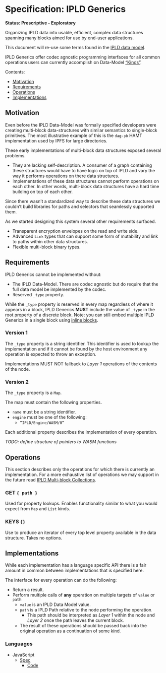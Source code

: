 # Specification: IPLD Generics

**Status: Prescriptive - Exploratory**

Organizing IPLD data into usable, efficient, complex data structures spanning many blocks aimed for use by end-user applications.

This document will re-use some terms found in the [IPLD data model](/IPLD-Data-Model-v1.md). 

IPLD Generics offer codec agnostic programming interfaces for all common operations users can currently accomplish on Data-Model [“Kinds”]().

Contents:

  * [Motivation](#motivation)
  * [Requirements](#requirements)
  * [Operations](#operations)
  * [Implementations](#implementations)

## Motivation

Even before the IPLD Data-Model was formally specified developers were creating multi-block data-structures with similar semantics to single-block primitives. The most illustrative example of this is the `dag-pb` HAMT implementation used by IPFS for large directories.

These early implementations of multi-block data structures exposed several problems.

  * They are lacking self-description. A consumer of a graph containing these structures would have to have logic on top of IPLD and vary the way it performs operations on there data structures.
  * Implementations of these data structures cannot perform operations on each other. In other words, multi-block data structures have a hard time building on top of each other.

Since there wasn’t a standardized way to describe these data structures we couldn’t build libraries for paths and selectors that seamlessly supported them.

As we started designing this system several other requirements surfaced.

* Transparent encryption envelopes on the read and write side.
* Advanced `Link` types that can support some form of mutability and link to paths within other data structures.
* Flexible multi-block binary types.

## Requirements

IPLD Generics cannot be implemented without:

  * The IPLD Data-Model. There are codec agnostic but do require that the full data model be implemented by the codec.
  * Reserved `_type` property.

While the `_type` property is reserved in every map regardless of where it appears in a block, IPLD Generics **MUST** include the value of `_type` in the root property of a discrete block. Note: you can still embed multiple IPLD Generics in a single block using [inline blocks]().

### Version 1

The `_type` property is a string identifier. This identifier is used to lookup the implementation and if it cannot be found by the host environment any operation is expected to throw an exception. 

Implementations MUST NOT fallback to *Layer 1* operations of the contents of the node.

### Version 2

The `_type` property is a `Map`.

The map must contain the following properties.

  * `name` must be a string identifier.
  * `engine` must be one of the following:
	* `”IPLD/Engine/WASM/0”`

Each additional property describes the implementation of every operation.

*TODO: define structure of pointers to WASM functions*

## Operations

This section describes only the operations for which there is currently an implementation. For a more exhaustive list of operations we may support in the future read [IPLD Multi-block Collections](https://github.com/ipld/specs/blob/master/schema-layer/data-structures/multiblock-collections.md).

### GET `{ path }`

Used for property lookups. Enables functionality similar to what you would expect from `Map` and `List` kinds.

### KEYS `{}`

Use to produce an iterator of every top level property available in the data structure. Takes no options.

## Implementations

While each implementation has a language specific API there is a fair amount in common between implementations that is specified here.

The interface for every operation can do the following:

  * Return a result.
  * Perform multiple calls of **any** operation on multiple targets of `value` or `path`
	  *  `value` is an IPLD Data Model value.
	  *  `path` is a IPLD Path relative to the node performing the operation.
		  *  This path should be interpreted as *Layer 1* within the node and *Layer 2* once the path leaves the current block.
      * The result of these operations should be passed back into the original operation as a continuation of some kind.

### Languages

  * JavaScript
	  * [Spec]()
		* [Code]()
